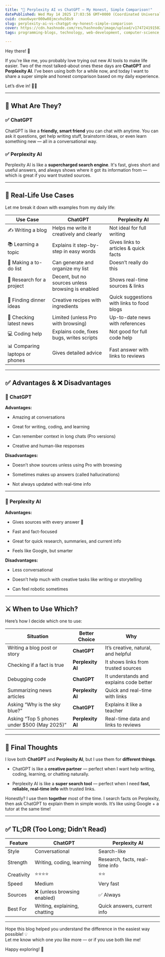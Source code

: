 ```yaml
---
title: "🤖 Perplexity AI vs ChatGPT — My Honest, Simple Comparison!"
datePublished: Wed May 14 2025 17:03:56 GMT+0000 (Coordinated Universal Time)
cuid: cmao6wyer000w08jmcvhu58s9
slug: perplexity-ai-vs-chatgpt-my-honest-simple-comparison
cover: https://cdn.hashnode.com/res/hashnode/image/upload/v1747241915026/91f1bf56-e09a-4c0a-9cd2-a1390cd82551.png
tags: programming-blogs, technology, web-development, computer-science, developer, learning, beginners, tech, hashnode, comparison, technical-writing-1, chatgpt, chat-gpt, gpt-4, perplexityai

---
```


Hey there! 👋

If you're like me, you probably love trying out new AI tools to make life easier. Two of the most talked-about ones these days are **ChatGPT** and **Perplexity AI**. I’ve been using both for a while now, and today I want to share a super simple and honest comparison based on my daily experience.

Let’s dive in! 🏊‍♂️

---

## 🧠 What Are They?

### ✅ ChatGPT

ChatGPT is like a **friendly, smart friend** you can chat with anytime. You can ask it questions, get help writing stuff, brainstorm ideas, or even learn something new — all in a conversational way.

### ✅ Perplexity AI

Perplexity AI is like a **supercharged search engine**. It's fast, gives short and useful answers, and always shows where it got its information from — which is great if you want trusted sources.

---

## 💼 Real-Life Use Cases

Let me break it down with examples from my daily life:

| Use Case | ChatGPT | Perplexity AI |
| --- | --- | --- |
| ✍️ Writing a blog | Helps me write it creatively and clearly | Not ideal for full writing |
| 📚 Learning a topic | Explains it step-by-step in easy words | Gives links to articles & quick facts |
| 🧾 Making a to-do list | Can generate and organize my list | Doesn’t really do this |
| 🧪 Research for a project | Decent, but no sources unless browsing is enabled | Shows real-time sources & links |
| 🍝 Finding dinner ideas | Creative recipes with ingredients | Quick suggestions with links to food blogs |
| 📰 Checking latest news | Limited (unless Pro with browsing) | Up-to-date news with references |
| 💻 Coding help | Explains code, fixes bugs, writes scripts | Not good for full code help |
| 📊 Comparing laptops or phones | Gives detailed advice | Fast answer with links to reviews |

---

## ✅ Advantages & ❌ Disadvantages

### 🔷 ChatGPT

**Advantages:**

* Amazing at conversations
    
* Great for writing, coding, and learning
    
* Can remember context in long chats (Pro versions)
    
* Creative and human-like responses
    

**Disadvantages:**

* Doesn’t show sources unless using Pro with browsing
    
* Sometimes makes up answers (called hallucinations)
    
* Not always updated with real-time info
    

---

### 🔷 Perplexity AI

**Advantages:**

* Gives sources with every answer 🧠
    
* Fast and fact-focused
    
* Great for quick research, summaries, and current info
    
* Feels like Google, but smarter
    

**Disadvantages:**

* Less conversational
    
* Doesn’t help much with creative tasks like writing or storytelling
    
* Can feel robotic sometimes
    

---

## ⚔️ When to Use Which?

Here’s how I decide which one to use:

| Situation | Better Choice | Why |
| --- | --- | --- |
| Writing a blog post or story | **ChatGPT** | It’s creative, natural, and helpful |
| Checking if a fact is true | **Perplexity AI** | It shows links from trusted sources |
| Debugging code | **ChatGPT** | It understands and explains code better |
| Summarizing news articles | **Perplexity AI** | Quick and real-time with links |
| Asking “Why is the sky blue?” | **ChatGPT** | Explains it like a teacher |
| Asking “Top 5 phones under $500 (May 2025)” | **Perplexity AI** | Real-time data and links to reviews |

---

## 🧠 Final Thoughts

I love both **ChatGPT** and **Perplexity AI**, but I use them for **different things**.

* ChatGPT is like a **creative partner** — perfect when I want help writing, coding, learning, or chatting naturally.
    
* Perplexity AI is like a **super search tool** — perfect when I need **fast, reliable, real-time info** with trusted links.
    

Honestly? I use them **together** most of the time. I search facts on Perplexity, then ask ChatGPT to explain them in simple words. It’s like using Google + a tutor at the same time!

---

## ✅ TL;DR (Too Long; Didn’t Read)

| Feature | ChatGPT | Perplexity AI |
| --- | --- | --- |
| Style | Conversational | Search-like |
| Strength | Writing, coding, learning | Research, facts, real-time info |
| Creativity | ⭐⭐⭐⭐ | ⭐⭐ |
| Speed | Medium | Very fast |
| Sources | ❌ (unless browsing enabled) | ✅ Always |
| Best For | Writing, explaining, chatting | Quick answers, current info |

---

Hope this blog helped you understand the difference in the easiest way possible! 💡  
Let me know which one *you* like more — or if you use both like me!

Happy exploring! 🚀
